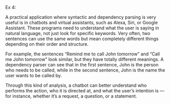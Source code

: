 Ex 4:

A practical application where syntactic and dependency parsing is very useful is in chatbots and virtual assistants, such as Alexa, Siri, or Google Assistant.
These programs need to understand what the user is saying in natural language, not just look for specific keywords. Very often, two sentences can use the same words but mean completely different things depending on their order and structure.

For example, the sentences “Remind me to call John tomorrow” and “Call me John tomorrow” look similar, but they have totally different meanings. A dependency parser can see that in the first sentence, John is the person who needs to be called, while in the second sentence, John is the name the user wants to be called by.

Through this kind of analysis, a chatbot can better understand who performs the action, who it is directed at, and what the user’s intention is — for instance, whether it’s a request, a question, or a statement.